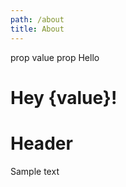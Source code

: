 ```yaml
---
path: /about
title: About
---
```

prop value
prop Hello

<h1>Hey {value}!</h1>

# Header

Sample text

<Hello value={value} />